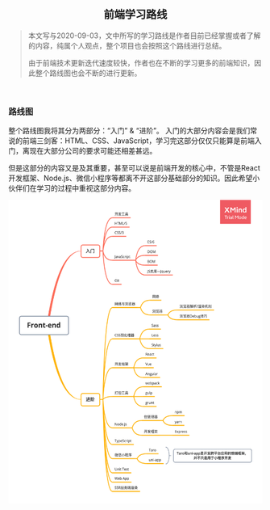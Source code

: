## <center>前端学习路线</center>
> 本文写与2020-09-03，文中所写的学习路线是作者目前已经掌握或者了解的内容，纯属个人观点，整个项目也会按照这个路线进行总结。
> 
> 由于前端技术更新迭代速度较快，作者也在不断的学习更多的前端知识，因此整个路线图也会不断的进行更新。

<br/>

### 路线图
整个路线图我将其分为两部分：“入门” & “进阶”。
入门的大部分内容会是我们常说的前端三剑客：HTML、CSS、JavaScript，学习完这部分仅仅只能算是前端入门，离现在大部分公司的要求可能还相差甚远。

但是这部分的内容又是及其重要，甚至可以说是前端开发的核心中，不管是React开发框架、Node.js、微信小程序等都离不开这部分基础部分的知识。因此希望小伙伴们在学习的过程中重视这部分内容。

<p align="left">
<img height="600" src="../../../media/basis/routes/front-end-learn-route.png">
</p>
